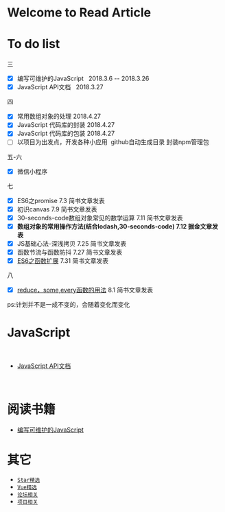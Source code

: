 # Welcome to Read Article


# To do list

三
- [x] 编写可维护的JavaScript   2018.3.6 -- 2018.3.26
- [x] JavaScript API文档   2018.3.27

四
- [x] 常用数组对象的处理 2018.4.27
- [x] JavaScript 代码库的封装 2018.4.27
- [x] JavaScript 代码库的包装 2018.4.27
- [ ] 以项目为出发点，开发各种小应用  github自动生成目录 封装npm管理包

五-六 
- [x] 微信小程序

七
- [x] ES6之promise 7.3 简书文章发表
- [x] 初识canvas 7.9 简书文章发表
- [x] 30-seconds-code数组对象常见的数学运算 7.11 简书文章发表
- [x] **数组对象的常用操作方法(结合lodash,30-seconds-code)  7.12 掘金文章发表**
- [x] JS基础心法-深浅拷贝 7.25 简书文章发表
- [x] 函数节流与函数防抖 7.27 简书文章发表
- [x] [ES6之函数扩展](https://www.jianshu.com/p/84361a116bc4) 7.31 简书文章发表

八
- [x] [reduce，some,every函数的用法](https://www.jianshu.com/p/6445a8f11611) 8.1 简书文章发表



ps:计划并不是一成不变的，会随着变化而变化



# JavaScript

​

* [JavaScript API文档](https://github.com/heightzhang/Reading-and-Reality/tree/master/JavaScript)

  ​

# 阅读书籍

* [编写可维护的JavaScript](https://github.com/heightzhang/Reading-and-Reality/tree/master/%E9%98%85%E8%AF%BB%E4%B9%A6%E7%B1%8D)

# 其它

* [`Star精选`](https://github.com/heightzhang/Reading-and-Reality/blob/master/%E5%85%B6%E5%AE%83/Star%E7%B2%BE%E9%80%89.md)
* [`Vue精选`](https://github.com/heightzhang/Reading-and-Reality/blob/master/%E5%85%B6%E5%AE%83/Vue%E7%B2%BE%E9%80%89.md)
* [`论坛相关`](https://github.com/heightzhang/Reading-and-Reality/blob/master/%E5%85%B6%E5%AE%83/%E8%AE%BA%E5%9D%9B%E7%9B%B8%E5%85%B3.md)
* [`项目相关`](https://github.com/heightzhang/Reading-and-Reality/blob/master/%E5%85%B6%E5%AE%83/%E9%A1%B9%E7%9B%AE%E7%9B%B8%E5%85%B3.md)


